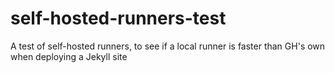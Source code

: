 # self-hosted-runners-test
A test of self-hosted runners, to see if a local runner is faster than GH's own when deploying a Jekyll site
